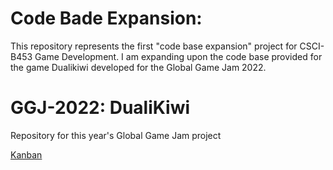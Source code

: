 # Code Bade Expansion:
This repository represents the first "code base expansion" project for CSCI-B453 Game Development.
I am expanding upon the code base provided for the game Dualikiwi developed for the Global Game Jam 2022.



# GGJ-2022: DualiKiwi
Repository for this year's Global Game Jam project

[Kanban](https://github.com/swiimii/GGJ-2022/projects/1)

